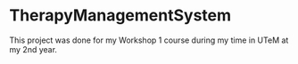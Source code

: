 # TherapyManagementSystem
This project was done for my Workshop 1 course during my time in UTeM at my 2nd year. 

